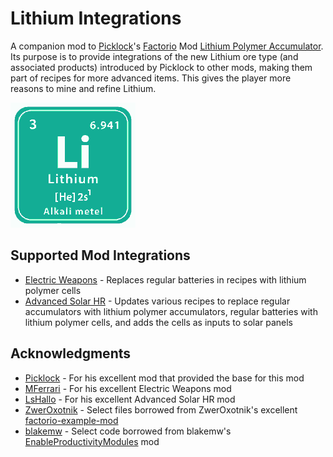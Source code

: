 # Lithium Integrations

A companion mod to [Picklock](https://mods.factorio.com/user/t_picklock)'s [Factorio](https://factorio.com/) Mod [Lithium Polymer Accumulator](https://mods.factorio.com/mod/PicksLiPoAccu).  Its purpose is to provide integrations of the new Lithium ore type (and associated products) introduced by Picklock to other mods, making them part of recipes for more advanced items.  This gives the player more reasons to mine and refine Lithium.

![Thumbnail](thumbnail.png)

## Supported Mod Integrations

* [Electric Weapons](https://mods.factorio.com/mod/Electric-Weapons) - Replaces regular batteries in recipes with lithium polymer cells
* [Advanced Solar HR](https://mods.factorio.com/mod/Advanced-Electric-Revamped-v16) - Updates various recipes to replace regular accumulators with lithium polymer accumulators, regular batteries with lithium polymer cells, and adds the cells as inputs to solar panels

## Acknowledgments

* [Picklock](https://mods.factorio.com/user/t_picklock) - For his excellent mod that provided the base for this mod
* [MFerrari](https://mods.factorio.com/user/MFerrari) - For his excellent Electric Weapons mod
* [LsHallo](https://mods.factorio.com/user/LsHallo) - For his excellent Advanced Solar HR mod
* [ZwerOxotnik](https://mods.factorio.com/user/ZwerOxotnik) - Select files borrowed from ZwerOxotnik's excellent [factorio-example-mod](https://github.com/ZwerOxotnik/factorio-example-mod)
* [blakemw](https://mods.factorio.com/user/blakemw) - Select code borrowed from blakemw's [EnableProductivityModules](https://mods.factorio.com/mod/EnableProductivityModules) mod
